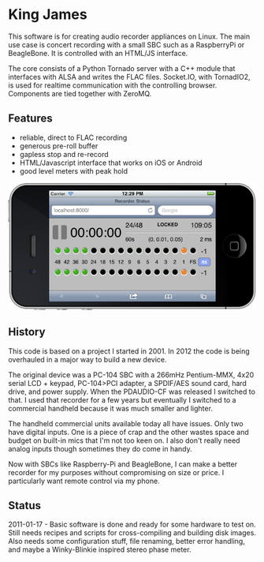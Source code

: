 King James
==========

This software is for creating audio recorder appliances on Linux.  The
main use case is concert recording with a small SBC such as a
RaspberryPi or BeagleBone.  It is controlled with an HTML/JS
interface.

The core consists of a Python Tornado server with a C++ module that
interfaces with ALSA and writes the FLAC files.  Socket.IO, with
TornadIO2, is used for realtime communication with the controlling
browser.  Components are tied together with ZeroMQ.

Features
--------

* reliable, direct to FLAC recording
* generous pre-roll buffer
* gapless stop and re-record 
* HTML/Javascript interface that works on iOS or Android
* good level meters with peak hold

![screenshot running in iOS simulator](https://github.com/drue/King-James/raw/master/screenshot.png "screenshot")

History
-------

This code is based on a project I started in 2001.  In 2012 the code is
being overhauled in a major way to build a new device.

The original device was a PC-104 SBC with a 266mHz Pentium-MMX, 4x20
serial LCD + keypad, PC-104>PCI adapter, a SPDIF/AES sound card, hard
drive, and power supply.  When the PDAUDIO-CF was released I switched
to that.  I used that recorder for a few years but eventually I
switched to a commercial handheld because it was much smaller and
lighter.

The handheld commercial units available today all have issues.  Only
two have digital inputs.  One is a piece of crap and the other
wastes space and budget on built-in mics that I'm not too keen on.
I also don't really need analog inputs though sometimes they do come
in handy.

Now with SBCs like Raspberry-Pi and BeagleBone, I can make a better
recorder for my purposes without compromising on size or price.  I
particularly want remote control via my phone.


Status
------

2011-01-17 - Basic software is done and ready for some hardware to
test on.  Still needs recipes and scripts for cross-compiling and
building disk images.  Also needs some configuration stuff, file
renaming, better error handling, and maybe a Winky-Blinkie inspired
stereo phase meter.
